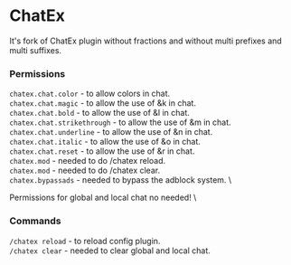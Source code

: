 # ChatEx
It's fork of ChatEx plugin without fractions and without multi prefixes and multi suffixes.

### Permissions
`chatex.chat.color` - to allow colors in chat. \
`chatex.chat.magic` - to allow the use of &k in chat. \
`chatex.chat.bold` - to allow the use of &l in chat. \
`chatex.chat.strikethrough` - to allow the use of &m in chat. \
`chatex.chat.underline` - to allow the use of &n in chat. \
`chatex.chat.italic` - to allow the use of &o in chat. \
`chatex.chat.reset` - to allow the use of &r in chat. \
`chatex.mod` - needed to do /chatex reload. \
`chatex.mod` - needed to do /chatex clear. \
`chatex.bypassads` - needed to bypass the adblock system. \

Permissions for global and local chat no needed! \

### Commands

`/chatex reload` - to reload config plugin. \
`/chatex clear` - needed to clear global and local chat.